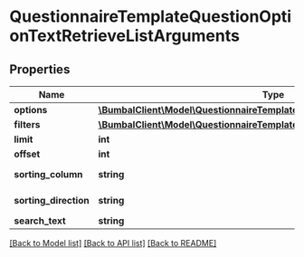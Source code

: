 # QuestionnaireTemplateQuestionOptionTextRetrieveListArguments

## Properties
Name | Type | Description | Notes
------------ | ------------- | ------------- | -------------
**options** | [**\BumbalClient\Model\QuestionnaireTemplateQuestionOptionTextOptionsModel**](QuestionnaireTemplateQuestionOptionTextOptionsModel.md) |  | [optional] 
**filters** | [**\BumbalClient\Model\QuestionnaireTemplateQuestionOptionTextFiltersModel**](QuestionnaireTemplateQuestionOptionTextFiltersModel.md) |  | [optional] 
**limit** | **int** |  | [optional] 
**offset** | **int** |  | [optional] 
**sorting_column** | **string** | Sorting Column | [optional] 
**sorting_direction** | **string** | Sorting Direction | [optional] 
**search_text** | **string** |  | [optional] 

[[Back to Model list]](../README.md#documentation-for-models) [[Back to API list]](../README.md#documentation-for-api-endpoints) [[Back to README]](../README.md)


